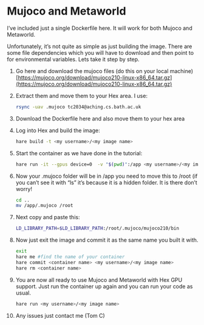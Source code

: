 
# Mujoco and Metaworld

I’ve included just a single Dockerfile here. It will work for both Mujoco and Metaworld. 

Unfortunately, it’s not quite as simple as just building the image. There are some file dependencies which you will have to download and then point to for environmental variables. Lets take it step by step.

1. Go here and download the mujoco files (do this on your local machine) [https://mujoco.org/download/mujoco210-linux-x86_64.tar.gz](https://mujoco.org/download/mujoco210-linux-x86_64.tar.gz)
2. Extract them and move them to your Hex area. I use:
    
    ```bash
    rsync -uav .mujoco tc2034@aching.cs.bath.ac.uk
    ```
    
3. Download the Dockerfile here and also move them to your hex area
4. Log into Hex and build the image:
    
    ```bash
    hare build -t <my username>/<my image name>
    ```
    
5. Start the container as we have done in the tutorial:
    
    ```bash
    hare run -it --gpus device=0  -v "$(pwd)":/app <my username>/<my image name> bash
    ```
    
6. Now your .mujoco folder will be in /app you need to move this to /root (if you can’t see it with “ls” it’s because it is a hidden folder. It is there don’t worry!
    
    ```bash
    cd ..
    mv /app/.mujoco /root
    ```
    
7. Next copy and paste this:
    
    ```bash
    LD_LIBRARY_PATH=$LD_LIBRARY_PATH:/root/.mujoco/mujoco210/bin
    ```
    
8. Now just exit the image and commit it as the same name you built it with.
    
    ```bash
    exit
    hare me #find the name of your container
    hare commit <container name> <my username>/<my image name>
    hare rm <container name>
    ```
    
9. You are now all ready to use Mujoco and Metaworld with Hex GPU support. Just run the container up again and you can run your code as usual.
    
    ```bash
    hare run <my username>/<my image name>
    ```
    
10. Any issues just contact me (Tom C)
